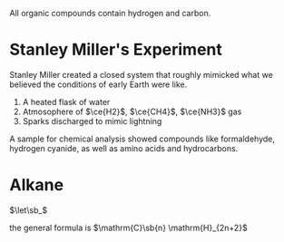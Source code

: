 All organic compounds contain hydrogen and carbon.

# Stanley Miller's Experiment

Stanley Miller created a closed system that roughly mimicked what we believed the conditions of early Earth were like.

1. A heated flask of water
2. Atmosophere of $\ce{H2}$, $\ce{CH4}$, $\ce{NH3}$ gas
3. Sparks discharged to mimic lightning

A sample for chemical analysis showed compounds like formaldehyde, hydrogen cyanide, as well as amino acids and hydrocarbons.

# Alkane

$\let\sb_$

the general formula is $\mathrm{C}\sb{n} \mathrm{H}_{2n+2}$